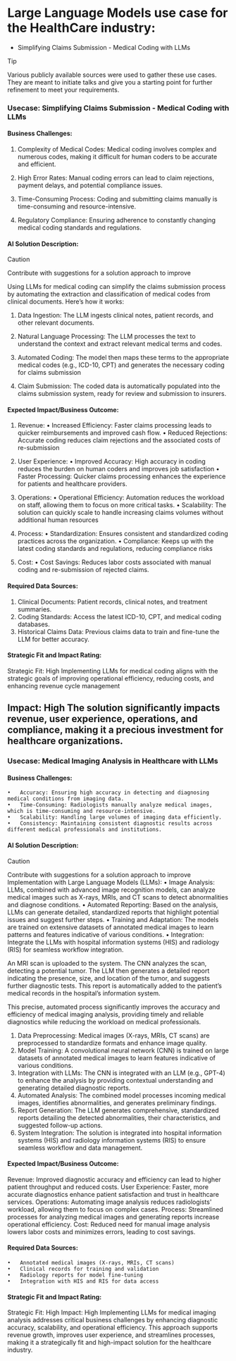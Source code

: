 # Large Language Models use case for the HealthCare industry:

- Simplifying Claims Submission - Medical Coding with LLMs



> [!TIP]
> Various publicly available sources were used to gather these use cases. They are meant to initiate talks and give you a starting point for further refinement to meet your requirements.

### **Usecase: Simplifying Claims Submission - Medical Coding with LLMs**

#### Business Challenges:

1. Complexity of Medical Codes: 
Medical coding involves complex and numerous codes, making it difficult for human coders to be accurate and efficient.

2. High Error Rates: 
Manual coding errors can lead to claim rejections, payment delays, and potential compliance issues.

3. Time-Consuming Process: 
Coding and submitting claims manually is time-consuming and resource-intensive.

4. Regulatory Compliance: 
Ensuring adherence to constantly changing medical coding standards and regulations.

#### AI Solution Description:
> [!CAUTION]
> Contribute with suggestions for a solution approach to improve

Using LLMs for medical coding can simplify the claims submission process by automating the extraction and classification of medical codes from clinical documents. 
Here’s how it works:

1. Data Ingestion: 
The LLM ingests clinical notes, patient records, and other relevant documents.

2. Natural Language Processing: 
The LLM processes the text to understand the context and extract relevant medical terms and codes.

3. Automated Coding: 
The model then maps these terms to the appropriate medical codes (e.g., ICD-10, CPT) and generates the necessary coding for claims submission

4. Claim Submission: 
The coded data is automatically populated into the claims submission system, ready for review and submission to insurers.


#### Expected Impact/Business Outcome:

1. Revenue:
• Increased Efficiency: Faster claims processing leads to quicker reimbursements and improved cash flow.
• Reduced Rejections: Accurate coding reduces claim rejections and the associated costs of re-submission

2. User Experience:
• Improved Accuracy: High accuracy in coding reduces the burden on human coders and improves job satisfaction
• Faster Processing: Quicker claims processing enhances the experience for patients and healthcare providers.

3. Operations:
• Operational Efficiency: Automation reduces the workload on staff, allowing them to focus on more critical tasks.
• Scalability: The solution can quickly scale to handle increasing claims volumes without additional human resources

4. Process:
• Standardization: Ensures consistent and standardized coding practices across the organization.
• Compliance: Keeps up with the latest coding standards and regulations, reducing compliance risks

5. Cost:
• Cost Savings: Reduces labor costs associated with manual coding and re-submission of rejected claims.


#### Required Data Sources:
1. Clinical Documents: Patient records, clinical notes, and treatment summaries.
2. Coding Standards: Access the latest ICD-10, CPT, and medical coding databases.
3. Historical Claims Data: Previous claims data to train and fine-tune the LLM for better accuracy.

#### Strategic Fit and Impact Rating:

Strategic Fit: High
Implementing LLMs for medical coding aligns with the strategic goals of improving operational efficiency, reducing costs, and enhancing revenue cycle management

Impact: High
The solution significantly impacts revenue, user experience, operations, and compliance, making it a precious investment for healthcare organizations.
------------
### **Usecase: Medical Imaging Analysis in Healthcare with LLMs**

#### Business Challenges:

	•	Accuracy: Ensuring high accuracy in detecting and diagnosing medical conditions from imaging data.
	•	Time-Consuming: Radiologists manually analyze medical images, which is time-consuming and resource-intensive.
	•	Scalability: Handling large volumes of imaging data efficiently.
	•	Consistency: Maintaining consistent diagnostic results across different medical professionals and institutions.

#### AI Solution Description:
> [!CAUTION]
> Contribute with suggestions for a solution approach to improve
Implementation with Large Language Models (LLMs):
•	Image Analysis: LLMs, combined with advanced image recognition models, can analyze medical images such as X-rays, MRIs, and CT scans to detect abnormalities and diagnose conditions.
•	Automated Reporting: Based on the analysis, LLMs can generate detailed, standardized reports that highlight potential issues and suggest further steps.
•	Training and Adaptation: The models are trained on extensive datasets of annotated medical images to learn patterns and features indicative of various conditions.
•	Integration: Integrate the LLMs with hospital information systems (HIS) and radiology (RIS) for seamless workflow integration.

An MRI scan is uploaded to the system. The CNN analyzes the scan, detecting a potential tumor. The LLM then generates a detailed report indicating the presence, size, and location of the tumor, and suggests further diagnostic tests. This report is automatically added to the patient’s medical records in the hospital’s information system.

This precise, automated process significantly improves the accuracy and efficiency of medical imaging analysis, providing timely and reliable diagnostics while reducing the workload on medical professionals.

1.	Data Preprocessing: Medical images (X-rays, MRIs, CT scans) are preprocessed to standardize formats and enhance image quality.
2.	Model Training: A convolutional neural network (CNN) is trained on large datasets of annotated medical images to learn features indicative of various conditions.
3.	Integration with LLMs: The CNN is integrated with an LLM (e.g., GPT-4) to enhance the analysis by providing contextual understanding and generating detailed diagnostic reports.
4.	Automated Analysis: The combined model processes incoming medical images, identifies abnormalities, and generates preliminary findings.
5.	Report Generation: The LLM generates comprehensive, standardized reports detailing the detected abnormalities, their characteristics, and suggested follow-up actions.
6.	System Integration: The solution is integrated into hospital information systems (HIS) and radiology information systems (RIS) to ensure seamless workflow and data management.

#### Expected Impact/Business Outcome:

Revenue: Improved diagnostic accuracy and efficiency can lead to higher patient throughput and reduced costs.
User Experience: Faster, more accurate diagnostics enhance patient satisfaction and trust in healthcare services.
Operations: Automating image analysis reduces radiologists' workload, allowing them to focus on complex cases.
Process: Streamlined processes for analyzing medical images and generating reports increase operational efficiency.
Cost: Reduced need for manual image analysis lowers labor costs and minimizes errors, leading to cost savings.


#### Required Data Sources:
	•	Annotated medical images (X-rays, MRIs, CT scans)
	•	Clinical records for training and validation
	•	Radiology reports for model fine-tuning
	•	Integration with HIS and RIS for data access

#### Strategic Fit and Impact Rating:

Strategic Fit: High
Impact: High
Implementing LLMs for medical imaging analysis addresses critical business challenges by enhancing diagnostic accuracy, scalability, and operational efficiency. This approach supports revenue growth, improves user experience, and streamlines processes, making it a strategically fit and high-impact solution for the healthcare industry.

